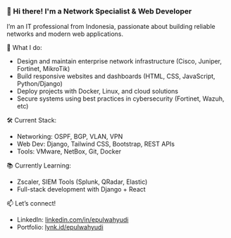 ### 👋 Hi there! I'm a Network Specialist & Web Developer

I’m an IT professional from Indonesia, passionate about building reliable networks and modern web applications.

🔧 What I do:
- Design and maintain enterprise network infrastructure (Cisco, Juniper, Fortinet, MikroTik)
- Build responsive websites and dashboards (HTML, CSS, JavaScript, Python/Django)
- Deploy projects with Docker, Linux, and cloud solutions
- Secure systems using best practices in cybersecurity (Fortinet, Wazuh, etc)

🛠️ Current Stack:
- Networking: OSPF, BGP, VLAN, VPN
- Web Dev: Django, Tailwind CSS, Bootstrap, REST APIs
- Tools: VMware, NetBox, Git, Docker

📚 Currently Learning:
- Zscaler, SIEM Tools (Splunk, QRadar, Elastic)
- Full-stack development with Django + React

📫 Let’s connect!
- LinkedIn: [linkedin.com/in/epulwahyudi](https://linkedin.com/in/epulwahyudi)
- Portfolio: [lynk.id/epulwahyudi](https://lynk.id/epulwahyudi)
